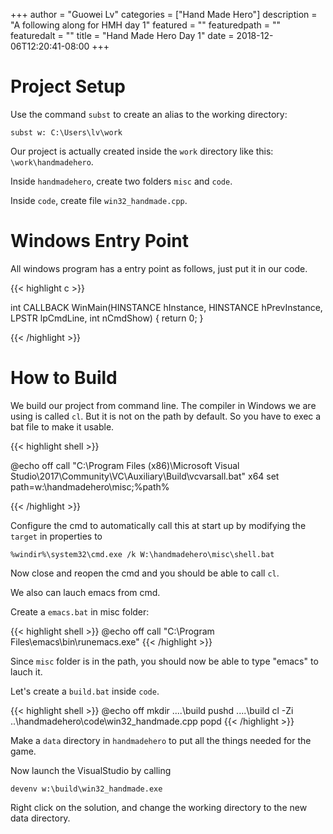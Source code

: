 +++
author = "Guowei Lv"
categories = ["Hand Made Hero"]
description = "A following along for HMH day 1"
featured = ""
featuredpath = ""
featuredalt = ""
title = "Hand Made Hero Day 1"
date = 2018-12-06T12:20:41-08:00
+++

# Project Setup

Use the command `subst` to create an alias to the working directory:

`subst w: C:\Users\lv\work`

Our project is actually created inside the `work` directory like this: `\work\handmadehero`.

Inside `handmadehero`, create two folders `misc` and `code`.

Inside `code`, create file `win32_handmade.cpp`.

# Windows Entry Point

All windows program has a entry point as follows, just put it in our code.

{{< highlight c >}}

int CALLBACK WinMain(HINSTANCE hInstance, HINSTANCE hPrevInstance,
                     LPSTR lpCmdLine, int nCmdShow) {
  return 0;
}

{{< /highlight >}}

# How to Build

We build our project from command line. The compiler in Windows we are using is called `cl`. But it is not on the path by default. So you have to exec a bat file to make it usable.

{{< highlight shell >}}

@echo off
call "C:\Program Files (x86)\Microsoft Visual Studio\2017\Community\VC\Auxiliary\Build\vcvarsall.bat" x64
set path=w:\handmadehero\misc;%path%

{{< /highlight >}}

Configure the cmd to automatically call this at start up by modifying the `target` in properties to

`%windir%\system32\cmd.exe /k W:\handmadehero\misc\shell.bat`

Now close and reopen the cmd and you should be able to call `cl`.

We also can lauch emacs from cmd.

Create a `emacs.bat` in misc folder:

{{< highlight shell >}}
@echo off
call "C:\Program Files\emacs\bin\runemacs.exe"
{{< /highlight >}}

Since `misc` folder is in the path, you should now be able to type "emacs" to lauch it.

Let's create a `build.bat` inside `code`.

{{< highlight shell >}}
@echo off
mkdir ..\..\build
pushd ..\..\build
cl -Zi ..\handmadehero\code\win32_handmade.cpp
popd
{{< /highlight >}}

Make a `data` directory in `handmadehero` to put all the things needed for the game.

Now launch the VisualStudio by calling

`devenv w:\build\win32_handmade.exe`

Right click on the solution, and change the working directory to the new data directory.

